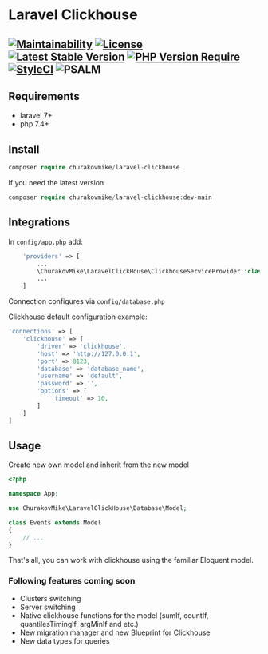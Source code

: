 Laravel Clickhouse 
========================================
[![Maintainability](https://api.codeclimate.com/v1/badges/ec71cf6deea85aed1e6c/maintainability)](https://codeclimate.com/github/Churakovmike/laravel-clickhouse/maintainability)
[![License](http://poser.pugx.org/churakovmike/laravel-clickhouse/license)](https://packagist.org/packages/churakovmike/laravel-clickhouse)
[![Latest Stable Version](http://poser.pugx.org/churakovmike/laravel-clickhouse/v)](https://packagist.org/packages/churakovmike/laravel-clickhouse)
[![PHP Version Require](http://poser.pugx.org/churakovmike/laravel-clickhouse/require/php)](https://packagist.org/packages/churakovmike/laravel-clickhouse)
[![StyleCI](https://github.styleci.io/repos/393719684/shield?style=flat&branch=main)](https://github.styleci.io/repos/393719684/shield?style=flat&branch=main)
![PSALM](https://img.shields.io/github/workflow/status/churakovmike/laravel-clickhouse/Psalm?label=Psalm)
----------------------------------------------------------------------------------------------------------------------
Requirements
------------
+ laravel 7+
+ php 7.4+

Install
------------
```php 
composer require churakovmike/laravel-clickhouse
```

If you need the latest version
```php
composer require churakovmike/laravel-clickhouse:dev-main
```

Integrations
------------
In `config/app.php` add:
```php
    'providers' => [
        ...
        \ChurakovMike\LaravelClickHouse\ClickhouseServiceProvider::class,
        ...
    ]
```

Connection configures via `config/database.php`

Clickhouse default configuration example:
```php
'connections' => [
    'clickhouse' => [
        'driver' => 'clickhouse',
        'host' => 'http://127.0.0.1',
        'port' => 8123,
        'database' => 'database_name',
        'username' => 'default',
        'password' => '',
        'options' => [
            'timeout' => 10,
        ]
    ]
]
```
Usage
------------
Create new own model and inherit from the new model

```php
<?php

namespace App;

use ChurakovMike\LaravelClickHouse\Database\Model;

class Events extends Model
{
    // ...
}
```
That's all, you can work with clickhouse using the familiar Eloquent model.

### Following features coming soon

- Clusters switching
- Server switching
- Native clickhouse functions for the model (sumIf, countIf, quantilesTimingIf, argMinIf and etc.)
- New migration manager and new Blueprint for Clickhouse
- New data types for queries
